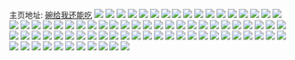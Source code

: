 主页地址: [碗给我还能吃](https://weibo.com/u/3625900422) 
![](https://wx4.sinaimg.cn/mw2000/d81ed986ly1h9o3eomm2rj20ke0pbacg.jpg) 
![](https://wx4.sinaimg.cn/mw2000/d81ed986ly1h9o3eoge67j20u01t145m.jpg) 
![](https://wx4.sinaimg.cn/mw2000/d81ed986ly1h9o3eotw1nj20u00uqgtx.jpg) 
![](https://wx4.sinaimg.cn/mw2000/d81ed986ly1h9o3ep1wqqj21400n3gwg.jpg) 
![](https://wx4.sinaimg.cn/mw2000/d81ed986ly1h9h08okizzj20zu1j6469.jpg) 
![](https://wx4.sinaimg.cn/mw2000/d81ed986ly1h9gfidlquxj21gv1xqe81.jpg) 
![](https://wx4.sinaimg.cn/mw2000/d81ed986ly1h9gfie6icsj21eq1yze81.jpg) 
![](https://wx4.sinaimg.cn/mw2000/d81ed986ly1h9gfiek19lj20u01407mq.jpg) 
![](https://wx4.sinaimg.cn/mw2000/d81ed986ly1h9gficulsqj20r60xtn4p.jpg) 
![](https://wx4.sinaimg.cn/mw2000/d81ed986ly1h9bleegfvhj21n026ne82.jpg) 
![](https://wx4.sinaimg.cn/mw2000/d81ed986ly1h98aat2o7kj21o0280u0y.jpg) 
![](https://wx4.sinaimg.cn/mw2000/d81ed986ly1h901v4zzpnj22c0340u0x.jpg) 
![](https://wx4.sinaimg.cn/mw2000/d81ed986ly1h901v6oxa1j21o0280kjm.jpg) 
![](https://wx4.sinaimg.cn/mw2000/d81ed986ly1h8xtfn21gfj20zk1al4lf.jpg) 
![](https://wx4.sinaimg.cn/mw2000/d81ed986ly1h8xtfoe8pxj21r22evx6p.jpg) 
![](https://wx4.sinaimg.cn/mw2000/d81ed986ly1h8xtfpv2nhj21o02804qq.jpg) 
![](https://wx4.sinaimg.cn/mw2000/d81ed986gy1h8mgk8r16vj20u00x211j.jpg) 
![](https://wx4.sinaimg.cn/mw2000/d81ed986gy1h8mgkehfllj20u010kdjk.jpg) 
![](https://wx4.sinaimg.cn/mw2000/d81ed986gy1h8mgm0y8imj20m80m8tb9.jpg) 
![](https://wx4.sinaimg.cn/mw2000/d81ed986gy1h8hcjdyusbj20u00x2tj1.jpg) 
![](https://wx4.sinaimg.cn/mw2000/d81ed986gy1h8hcjbdn0jj21400u0tdq.jpg) 
![](https://wx4.sinaimg.cn/mw2000/d81ed986gy1h8hcjbwv27j21400u0jxn.jpg) 
![](https://wx4.sinaimg.cn/mw2000/d81ed986ly1h83izrbp1bj20u00guabb.jpg) 
![](https://wx4.sinaimg.cn/mw2000/d81ed986ly1h83izrm8egj21400u0q9w.jpg) 
![](https://wx4.sinaimg.cn/mw2000/d81ed986ly1h83izs0qofj20u00y47af.jpg) 
![](https://wx4.sinaimg.cn/mw2000/d81ed986ly1h7seoih08aj20u0140114.jpg) 
![](https://wx4.sinaimg.cn/mw2000/d81ed986ly1h7seoimnmlj20u00u3jwe.jpg) 
![](https://wx4.sinaimg.cn/mw2000/d81ed986ly1h7seoiaiagj21j60ruq8u.jpg) 
![](https://wx4.sinaimg.cn/mw2000/d81ed986ly1h7seoit16tj20u00lfmya.jpg) 
![](https://wx4.sinaimg.cn/mw2000/d81ed986ly1h7seoj0kgxj20u0140ajd.jpg) 
![](https://wx4.sinaimg.cn/mw2000/d81ed986ly1h7seoj7txrj20r60xzq8k.jpg) 
![](https://wx4.sinaimg.cn/mw2000/d81ed986ly1h79olrmebej20u012maf3.jpg) 
![](https://wx4.sinaimg.cn/mw2000/d81ed986ly1h79omccxgxj21400u0zt7.jpg) 
![](https://wx4.sinaimg.cn/mw2000/d81ed986ly1h752j7qfa0j21o0280amo.jpg) 
![](https://wx4.sinaimg.cn/mw2000/d81ed986ly1h752jf9cf4j20wi0vldly.jpg) 
![](https://wx4.sinaimg.cn/mw2000/d81ed986ly1h752jyu4rtj20n00seq7p.jpg) 
![](https://wx4.sinaimg.cn/mw2000/d81ed986ly1h752lc23aij20wb0xy455.jpg) 
![](https://wx4.sinaimg.cn/mw2000/d81ed986ly1h6seuunvgdj20r60xzae1.jpg) 
![](https://wx4.sinaimg.cn/mw2000/d81ed986ly1h6seuv0722j20r60xt46b.jpg) 
![](https://wx4.sinaimg.cn/mw2000/d81ed986ly1h6sev5f8lhj20tp1hck5i.jpg) 
![](https://wx4.sinaimg.cn/mw2000/d81ed986ly1h6sewj5nadj20ku0drwgt.jpg) 
![](https://wx4.sinaimg.cn/mw2000/d81ed986ly1h6moz9j1g5j20r60xxaam.jpg) 
![](https://wx4.sinaimg.cn/mw2000/d81ed986ly1h6i2iqooa6j20u00uswm6.jpg) 
![](https://wx4.sinaimg.cn/mw2000/d81ed986ly1h6i2ir6phpj20ow0x8juv.jpg) 
![](https://wx4.sinaimg.cn/mw2000/d81ed986ly1h6i2itp864j21400u0tca.jpg) 
![](https://wx4.sinaimg.cn/mw2000/d81ed986ly1h6i2lg9hrfj21400u0adb.jpg) 
![](https://wx4.sinaimg.cn/mw2000/d81ed986ly1h6i2jq9a7fj21nu0u07ha.jpg) 
![](https://wx4.sinaimg.cn/mw2000/d81ed986ly1h6i2jq9a7fj21nu0u07ha.jpg) 
![](https://wx4.sinaimg.cn/mw2000/d81ed986ly1h68fp9pxtrj20u013yqc7.jpg) 
![](https://wx4.sinaimg.cn/mw2000/d81ed986ly1h68fqtm54vj20u012bacy.jpg) 
![](https://wx4.sinaimg.cn/mw2000/d81ed986ly1h68fqueac6j20u01200vo.jpg) 
![](https://wx4.sinaimg.cn/mw2000/d81ed986ly1h68fquu04bj20u0124tdk.jpg) 
![](https://wx4.sinaimg.cn/mw2000/d81ed986ly1h66e0zjhf2j211x0u0469.jpg) 
![](https://wx4.sinaimg.cn/mw2000/d81ed986ly1h66e0zq4rjj20qo0wzac6.jpg) 
![](https://wx4.sinaimg.cn/mw2000/d81ed986ly1h648mltnndj20u0140ais.jpg) 
![](https://wx4.sinaimg.cn/mw2000/d81ed986ly1h61tw3gsgij20u00wq47a.jpg) 
![](https://wx4.sinaimg.cn/mw2000/d81ed986ly1h61tw430jfj20u0130dle.jpg) 
![](https://wx4.sinaimg.cn/mw2000/d81ed986ly1h61tw2oujtj21400u0tdu.jpg) 
![](https://wx4.sinaimg.cn/mw2000/d81ed986ly1h5ttl4ygr7j23402c0u0x.jpg) 
![](https://wx4.sinaimg.cn/mw2000/d81ed986ly1h5ttl79rdnj23402c07wj.jpg) 
![](https://wx4.sinaimg.cn/mw2000/d81ed986ly1h5ttla21dij23402c04qq.jpg) 
![](https://wx4.sinaimg.cn/mw2000/d81ed986ly1h5ttlbm2mpj20zk1bfk93.jpg) 
![](https://wx4.sinaimg.cn/mw2000/d81ed986ly1h5qejnwc45j21tf1mckjl.jpg) 
![](https://wx4.sinaimg.cn/mw2000/d81ed986ly1h5lq6j3ebuj20ez0cfta0.jpg) 
![](https://wx4.sinaimg.cn/mw2000/d81ed986gy1h5i2egwl9kj20u0140wng.jpg) 
![](https://wx4.sinaimg.cn/mw2000/d81ed986ly1h5cgugp33yj20sn126ti4.jpg) 
![](https://wx4.sinaimg.cn/mw2000/d81ed986ly1h5cgugwpp7j20u0124tdk.jpg) 
![](https://wx4.sinaimg.cn/mw2000/d81ed986ly1h5cguh6lr2j21400u0wkd.jpg) 
![](https://wx4.sinaimg.cn/mw2000/d81ed986ly1h5cguiamj3j20u00xv77q.jpg) 
![](https://wx4.sinaimg.cn/mw2000/d81ed986ly1h5cguil3l5j20u0142wmh.jpg) 
![](https://wx4.sinaimg.cn/mw2000/d81ed986ly1h4yeeo1iy2j21mc25sb2a.jpg) 
![](https://wx4.sinaimg.cn/mw2000/d81ed986ly1h4v03di4toj225s1mc4qq.jpg) 
![](https://wx4.sinaimg.cn/mw2000/d81ed986ly1h4pl391pnmj21mc25shdu.jpg) 
![](https://wx4.sinaimg.cn/mw2000/d81ed986gy1h4lqs4qst3j20u00sjae6.jpg) 
![](https://wx4.sinaimg.cn/mw2000/d81ed986gy1h4lqs683k9j20zh0r0diw.jpg) 
![](https://wx4.sinaimg.cn/mw2000/d81ed986gy1h4lqs33k0zj20u0104div.jpg) 
![](https://wx4.sinaimg.cn/mw2000/d81ed986gy1h4lqs81c24j20u0140afc.jpg) 
![](https://wx4.sinaimg.cn/mw2000/d81ed986gy1h4lqsa7g4xj20u014x0zs.jpg) 
